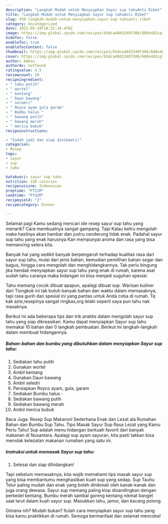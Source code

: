 ```yaml
---
description: "Langkah Mudah untuk Menyiapkan Sayur sup tahuAnti Ribet"
title: "Langkah Mudah untuk Menyiapkan Sayur sup tahuAnti Ribet"
slug: 450-langkah-mudah-untuk-menyiapkan-sayur-sup-tahuanti-ribet
category: Uncategorized
date: 2022-05-28T10:31:34.476Z
image: https://img-global.cpcdn.com/recipes/b5dca48d3240f386/680x482cq70/sayur-sup-tahu-foto-resep-utama.jpg
hideToc: false
enableToc: true
enableTocContent: false
thumbnail: https://img-global.cpcdn.com/recipes/b5dca48d3240f386/680x482cq70/sayur-sup-tahu-foto-resep-utama.jpg
cover: https://img-global.cpcdn.com/recipes/b5dca48d3240f386/680x482cq70/sayur-sup-tahu-foto-resep-utama.jpg
author: Admin
authorAv: notfound
ratingvalue: 4.5
reviewcount: 20
recipeingredient:
- " tahu putih"
- " wortel"
- " kentang"
- " Daun bawang"
- " seledri"
- " Royco ayam gula garam"
- " Bumbu halus "
- " bawang putih"
- " bawang merah"
- " merica bubuk"
recipeinstructions:

- "Sudah jadi dan siap dinikmati!"
categories:
- Resep
tags:
- sayur
- sup
- tahu

katakunci: sayur sup tahu 
nutrition: 156 calories
recipecuisine: Indonesian
preptime: "PT21M"
cooktime: "PT42M"
recipeyield: "2"
recipecategory: Dinner

---
```



Selamat pagi Kamu sedang mencari ide resep sayur sup tahu yang menarik? Cara membuatnya sangat gampang. Tapi Kalau keliru mengolah maka hasilnya akan hambar dan justru cenderung tidak enak. Padahal sayur sup tahu yang enak harusnya Kan mempunyai aroma dan rasa yang bisa memancing selera kita.


Banyak hal yang sedikit banyak berpengaruh terhadap kualitas rasa dari sayur sup tahu, mulai dari jenis bahan, kemudian pemilihan bahan segar dan bagus, hingga cara mengolah dan menghidangkannya. Tak perlu bingung jika hendak menyiapkan sayur sup tahu yang enak di rumah, karena asal sudah tahu caranya maka hidangan ini bisa menjadi suguhan spesial.

Tahu memang cocok dibuat apapun, apalagi dibuat sup. Warisan kuliner dari Tiongkok ini tak butuh banyak bahan dan waktu dalam memasaknya, tapi rasa gurih dan spesial ini yang pantas untuk Anda coba di rumah. Tq kak azie,resepinya sangat ringkas,org lelaki seperti saya pun tahu nak masaknya.


Berikut ini ada beberapa tips dan trik praktis dalam mengolah sayur sup tahu yang siap dikreasikan. Kamu dapat menyiapkan Sayur sup tahu memakai 10 bahan dan 0 langkah pembuatan. Berikut ini langkah-langkah dalam membuat hidangannya.

<!--inarticleads1-->

##### Bahan-bahan dan bumbu yang dibutuhkan dalam menyiapkan Sayur sup tahu:

1. Sediakan  tahu putih
1. Gunakan  wortel
1. Ambil  kentang
1. Gunakan  Daun bawang
1. Ambil  seledri
1. Persiapkan  Royco ayam, gula, garam
1. Sediakan  Bumbu halus :
1. Sediakan  bawang putih
1. Sediakan  bawang merah
1. Ambil  merica bubuk


Baca Juga: Resep Sup Makaroni Sederhana Enak dan Lezat ala Rumahan Bahan dan Bumbu Sup Tahu. Tips Masak Sayur Sup Rasa Lezat yang Kamu Perlu Tahu! Sup adalah menu hidangan berkuah favorit dari banyak makanan di Nusantara. Apalagi sup ayam sayuran, kita pasti takkan bisa menolak kelezatan makanan rumahan yang satu ini. 

<!--inarticleads2-->

##### Instruksi untuk memasak Sayur sup tahu:


1. Selesai dan siap dihidangkan!

Tapi sebelum memasaknya, kita wajib memahami tips masak sayur sup yang bisa membantumu menghasilkan kuah sup yang sedap. Sup Tauhu Telur paling mudah dan enak yang boleh dinikmati oleh kanak-kanak dan juga orang dewasa. Sayur sup memang paling klop disandingkan dengan perkedel kentang. Bumbu merah sambal goreng kentang nikmat banget saat larut dalam kuah sayur sup. Masukkan tahu, jamur, dan kacang polong. 

Gimana nih? Mudah bukan? Itulah cara menyiapkan sayur sup tahu yang bisa kamu praktikkan di rumah. Semoga bermanfaat dan selamat mencoba!
